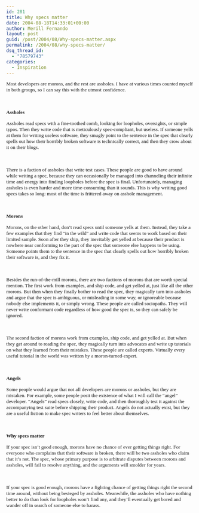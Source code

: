```yaml
---
id: 281
title: Why specs matter
date: 2004-08-18T14:33:01+00:00
author: Merill Fernando
layout: post
guid: /post/2004/08/Why-specs-matter.aspx
permalink: /2004/08/why-specs-matter/
dsq_thread_id:
  - "78579743"
categories:
  - Inspiration
---
```



<div class=Section1>

<p class=MsoNormal><span style='font-size:10.0pt;font-family:Verdana'>Most
developers are morons, and the rest are assholes. I have at various times
counted myself in both groups, so I can say this with the utmost confidence.</span></p>

<p class=MsoNormal><span style='font-size:10.0pt;font-family:Verdana'>&nbsp;</span></p>

<p class=MsoNormal><b><span style='font-size:10.0pt;font-family:Verdana'>Assholes</span></b></p>

<p class=MsoNormal><span style='font-size:10.0pt;font-family:Verdana'>Assholes
read specs with a fine-toothed comb, looking for loopholes, oversights, or
simple typos. Then they write code that is meticulously spec-compliant, but
useless. If someone yells at them for writing useless software, they smugly
point to the sentence in the spec that clearly spells out how their horribly
broken software is technically correct, and then they crow about it on their
blogs.</span></p>

<p class=MsoNormal><span style='font-size:10.0pt;font-family:Verdana'>&nbsp;</span></p>

<p class=MsoNormal><span style='font-size:10.0pt;font-family:Verdana'>There is
a faction of assholes that write test cases. These people are good to have
around while writing a spec, because they can occasionally be managed into
channeling their infinite time and energy into finding loopholes before the
spec is final. Unfortunately, managing assholes is even harder and more
time-consuming than it sounds. This is why writing good specs takes so long:
most of the time is frittered away on asshole management.</span></p>

<p class=MsoNormal><span style='font-size:10.0pt;font-family:Verdana'>&nbsp;</span></p>

<p class=MsoNormal><b><span style='font-size:10.0pt;font-family:Verdana'>Morons</span></b></p>

<p class=MsoNormal><span style='font-size:10.0pt;font-family:Verdana'>Morons,
on the other hand, don&#8217;t read specs until someone yells at them. Instead,
they take a few examples that they find &#8220;in the wild&#8221; and write
code that seems to work based on their limited sample. Soon after they ship,
they inevitably get yelled at because their product is nowhere near conforming
to the part of the spec that someone else happens to be using. Someone points
them to the sentence in the spec that clearly spells out how horribly broken
their software is, and they fix it.</span></p>

<p class=MsoNormal><span style='font-size:10.0pt;font-family:Verdana'>&nbsp;</span></p>

<p class=MsoNormal><span style='font-size:10.0pt;font-family:Verdana'>Besides
the run-of-the-mill morons, there are two factions of morons that are worth
special mention. The first work from examples, and ship code, and get yelled
at, just like all the other morons. But then when they finally bother to read
the spec, they magically turn into assholes and argue that the spec is
ambiguous, or misleading in some way, or ignoreable because nobody else
implements it, or simply wrong. These people are called sociopaths. They will
never write conformant code regardless of how good the spec is, so they can
safely be ignored.</span></p>

<p class=MsoNormal><span style='font-size:10.0pt;font-family:Verdana'>&nbsp;</span></p>

<p class=MsoNormal><span style='font-size:10.0pt;font-family:Verdana'>The
second faction of morons work from examples, ship code, and get yelled at. But
when they get around to reading the spec, they magically turn into advocates
and write up tutorials on what they learned from their mistakes. These people
are called experts. Virtually every useful tutorial in the world was written by
a moron-turned-expert.</span></p>

<p class=MsoNormal><span style='font-size:10.0pt;font-family:Verdana'>&nbsp;</span></p>

<p class=MsoNormal><b><span style='font-size:10.0pt;font-family:Verdana'>Angels</span></b></p>

<p class=MsoNormal><span style='font-size:10.0pt;font-family:Verdana'>Some
people would argue that not all developers are morons or assholes, but they are
mistaken. For example, some people posit the existence of what I will call the
&#8220;angel&#8221; developer. &#8220;Angels&#8221; read specs closely, write
code, and then thoroughly test it against the accompanying test suite before
shipping their product. Angels do not actually exist, but they are a useful
fiction to make spec writers to feel better about themselves.</span></p>

<p class=MsoNormal><span style='font-size:10.0pt;font-family:Verdana'>&nbsp;</span></p>

<p class=MsoNormal><b><span style='font-size:10.0pt;font-family:Verdana'>Why
specs matter</span></b></p>

<p class=MsoNormal><span style='font-size:10.0pt;font-family:Verdana'>If your
spec isn&#8217;t good enough, morons have no chance of ever getting things
right. For everyone who complains that their software is broken, there will be
two assholes who claim that it&#8217;s not. The spec, whose primary purpose is
to arbitrate disputes between morons and assholes, will fail to resolve
anything, and the arguments will smolder for years.</span></p>

<p class=MsoNormal><span style='font-size:10.0pt;font-family:Verdana'>&nbsp;</span></p>

<p class=MsoNormal><span style='font-size:10.0pt;font-family:Verdana'>If your
spec is good enough, morons have a fighting chance of getting things right the
second time around, without being besieged by assholes. Meanwhile, the assholes
who have nothing better to do than look for loopholes won&#8217;t find any, and
they&#8217;ll eventually get bored and wander off in search of someone else to
harass.</span></p>

</div>

